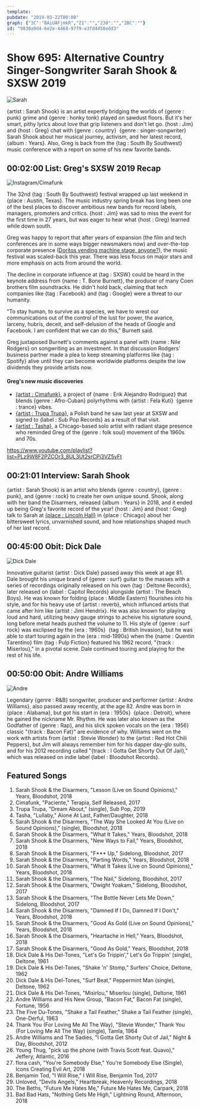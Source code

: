 ```yaml
---
template: 
pubdate: "2019-03-22T00:00"
graph: {"3C":"BAiUAFjmkR","Z1":"","230":"","2BC":""}
id: "9830a9d4-6e2e-4468-97f9-e3fd4458edd3"
---
```






# Show 695: Alternative Country Singer-Songwriter Sarah Shook & SXSW 2019

![Sarah](https://static.soundopinions.org/images/2019/Sarah_shook.jpg)

{artist : Sarah Shook} is an artist expertly bridging the worlds of {genre : punk} grime and {genre : honky tonk} played on sawdust floors. But it's her smart, pithy lyrics about love that grip listeners and don't let go. {host : Jim} and {host : Greg} chat with {genre : country}  {genre : singer-songwriter} Sarah Shook about her musical journey, activism, and her latest record, {album : Years}. Also, Greg is back from the {tag : South By Southwest} music conference with a report on some of his new favorite bands.



## 00:02:00 List: Greg's SXSW 2019 Recap

![Instagram/Cimafunk](https://static.soundopinions.org/assets/695/3C0.jpg)

The 32nd {tag : South By Southwest} festival wrapped up last weekend in {place : Austin, Texas}. The music industry spring break has long been one of the best places to discover ambitious new bands for record labels, managers, promoters and critics. {host : Jim} was sad to miss the event for the first time in 27 years, but was eager to hear what {host : Greg} learned while down south.

Greg was happy to report that after years of expansion (the film and tech conferences are in some ways bigger newsmakers now) and over-the-top corporate presence ([Doritos vending machine stage, anyone?](https://www.fastcompany.com/3027313/doritos-has-a-bold-mission-and-lady-gaga-for-sxsw-attendees)), the music festival was scaled-back this year. There was less focus on major stars and more emphasis on acts from around the world.

The decline in corporate influence at {tag : SXSW} could be heard in the keynote address from {name : T. Bone Burnett}, the producer of many Coen brothers film soundtracks. He didn't hold back, claiming that tech companies like {tag : Facebook} and {tag : Google} were a threat to our humanity.

"To stay human, to survive as a species, we have to wrest our communications out of the control of the lust for power, the avarice, larceny, hubris, deceit, and self-delusion of the heads of Google and Facebook. I am confident that we can do this," Burnett said.

Greg juxtaposed Burnett's comments against a panel with {name : Nile Rodgers} on songwriting as an investment. In that discussion Rodgers' business partner made a plea to keep streaming platforms like {tag : Spotify} alive until they can become worldwide platforms despite the low dividends they provide artists now.

#### Greg's new music discoveries

- [{artist : Cimafunk}](https://cimafunk.com/), a project of {name : Erik Alejandro Rodriguez} that blends {genre : Afro-Cuban} polyrhythms with {artist : Fela Kuti}  {genre : trance} vibes.
- [{artist : Trupa Trupa}](https://trupatrupa.bandcamp.com/), a Polish band he saw last year at SXSW and signed to {label : Sub Pop Records} as a result of that visit.
- [{artist : Tasha}](https://www.wowtashawow.com/), a Chicago-based solo artist with radiant stage presence who reminded Greg of the {genre : folk soul} movement of the 1960s and 70s.

https://www.youtube.com/playlist?list=PLz9W8F2PZCOr3_8UL3Ut2srCPi3VZ5vFt



## 00:21:01 Interview: Sarah Shook

{artist : Sarah Shook} is an artist who blends {genre : country}, {genre : punk}, and {genre : rock} to create her own unique sound. Shook, along with her band the Disarmers, released {album : Years} in 2018, and it ended up being Greg's favorite record of the year! {host : Jim} and {host : Greg} talk to Sarah at [{place : Lincoln Hall}](http://www.lh-st.com/) in {place : Chicago} about her bittersweet lyrics, unvarnished sound, and how relationships shaped much of her last record.



## 00:45:00 Obit: Dick Dale

![Dick Dale](https://static.soundopinions.org/assets/695/2300.jpg)

Innovative guitarist {artist : Dick Dale} passed away this week at age 81. Dale brought his unique brand of {genre : surf} guitar to the masses with a series of recordings originally released on his own {tag : Deltone Records}, later released on {label : Capitol Records} alongside {artist : The Beach Boys}. He was known for folding {place : Middle Eastern} flourishes into his style, and for his heavy use of {artist : reverb}, which influnced artists that came after him like {artist : Jimi Hendrix}. He was also known for playing loud and hard, utilizing heavy gauge strings to acheive his signature sound, long before metal heads pushed the volume to 11.  His style of {genre : surf rock} was exclipsed by the {era : 1960s}  {tag : British Invasion}, but he was able to start touring again in the {era : mid-1990s} when the {name : Quentin Tarentino} film {tag : Pulp Fiction} featured his 1962 record, "{track : Miserlou}," in a pivotal scene. Dale continued touring and playing for the rest of his life.



## 00:50:00 Obit: Andre Williams

![Andre](https://static.soundopinions.org/assets/695/2BC0.jpg)

Legendary {genre : R&B} songwriter, producer and performer {artist : Andre Williams}, also passed away recently, at the age 82. Andre was born in {place : Alabama}, but got his start in {era : 1950s}  {place : Detroit}, where he gained the nickname Mr. Rhythm. He was later also known as the Godfather of {genre : Rap}, and his slick spoken vocals on the {era : 1956} classic "{track : Bacon Fat}" are evidence of why. Williams went on the work with artists from {artist : Stevie Wonder} to the {artist : Red Hot Chili Peppers}, but Jim will always remember him for his dapper day-glo suits, and for his 2012 recording called "{track : I Gotta Get Shorty Out Of Jail}," which was released on indie label {label : Bloodshot Records}.



## Featured Songs

1. Sarah Shook & the Disarmers, "Lesson (Live on Sound Opinions)," Years, Bloodshot, 2018
2. Cimafunk, "Paciente," Terapia, Self Released, 2017
3. Trupa Trupa, "Dream About," (single), Sub Pop, 2019
4. Tasha, "Lullaby," Alone At Last, Father/Daughter, 2018
5. Sarah Shook & the Disarmers, "The Way She Looked At You (Live on Sound Opinions)," (single), Bloodshot, 2018
6. Sarah Shook & the Disarmers, "What It Takes," Years, Bloodshot, 2018
7. Sarah Shook & the Disarmers, "New Ways to Fail," Years, Bloodshot, 2018
8. Sarah Shook & the Disarmers, "F*** Up," Sidelong, Bloodshot, 2017
9. Sarah Shook & the Disarmers, "Parting Words," Years, Bloodshot, 2018
10. Sarah Shook & the Disarmers, "What It Takes (Live on Sound Opinions)," Years, Bloodshot, 2018
11. Sarah Shook & the Disarmers, "The Nail," Sidelong, Bloodshot, 2017
12. Sarah Shook & the Disarmers, "Dwight Yoakam," Sidelong, Bloodshot, 2017
13. Sarah Shook & the Disarmers, "The Bottle Never Lets Me Down," Sidelong, Bloodshot, 2017
14. Sarah Shook & the Disarmers, "Damned If I Do, Damned If I Don't," Years, Bloodshot, 2018
15. Sarah Shook & the Disarmers, "Good As Gold (Live on Sound Opinions)," Years, Bloodshot, 2018
16. Sarah Shook & the Disarmers, "Heartache in Hell," Years, Bloodshot, 2018
17. Sarah Shook & the Disarmers, "Good As Gold," Years, Bloodshot, 2018
18. Dick Dale & His Del-Tones, "Let's Go Trippin'," Let's Go Trippin' (single), Deltone, 1961
19. Dick Dale & His Del-Tones, "Shake 'n' Stomp," Surfers' Choice, Deltone, 1962
20. Dick Dale & His Del-Tones, "Surf Beat," Peppermint Man (single), Deltone, 1962
21. Dick Dale & His Del-Tones, "Misirlou," Miserlou (single), Deltone, 1961
22. Andre Williams and His New Group, "Bacon Fat," Bacon Fat (single), Fortune, 1956
23. The Five Du-Tones, "Shake a Tail Feather," Shake a Tail Feather (single), One-Derful, 1963
24. Thank You (For Loving Me All The Way), "Stevie Wonder," Thank You (For Loving Me All The Way) (single), Tamla, 1964
25. Andre Williams and The Sadies, "I Gotta Get Shorty Out of Jail," Night & Day, Bloodshot, 2012
26. Young Thug, "pick up the phone (with Travis Scott feat. Quavo)," Jeffery, Atlantic, 2016
27. flora cash, "You're Somebody Else," You're Somebody Else (Single), Icons Creating Evil Art, 2018
28. Benjamin Tod, "I Will Rise," I Will Rise, Benjamin Tod, 2017
29. Unloved, "Devils Angels," Heartbreak, Heavenly Recordings, 2018
30. The Beths, "Future Me Hates Me," Future Me Hates Me, Carpark, 2018
31. Bad Bad Hats, "Nothing Gets Me High," Lightning Round, Afternoon, 2018